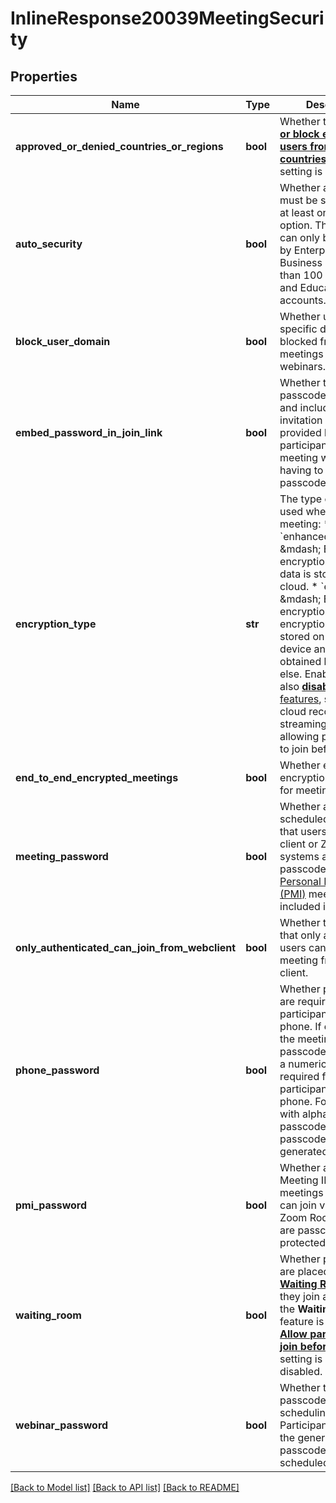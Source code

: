 # InlineResponse20039MeetingSecurity

## Properties
Name | Type | Description | Notes
------------ | ------------- | ------------- | -------------
**approved_or_denied_countries_or_regions** | **bool** | Whether the [**Approve or block entry for users from specific countries/regions**](https://support.zoom.us/hc/en-us/articles/360060086231-Joining-from-specific-countries-regions) setting is enabled. | [optional] 
**auto_security** | **bool** | Whether all meetings must be secured with at least one security option.    This setting can only be disabled by Enterprise, ISV, Business (with more than 100 licenses), and Education accounts. | [optional] 
**block_user_domain** | **bool** | Whether users in specific domains are blocked from joining meetings and webinars. | [optional] 
**embed_password_in_join_link** | **bool** | Whether the meeting passcode is encrypted and included in the invitation link. The provided link will allow participants to join the meeting without having to enter the passcode. | [optional] 
**encryption_type** | **str** | The type of encryption used when starting a meeting:  * &#x60;enhanced_encryption&#x60; &amp;mdash; Enhanced encryption. Encryption data is stored in the cloud.  * &#x60;e2ee&#x60; &amp;mdash; End-to-end encryption. The encryption key is stored on the local device and cannot be obtained by anyone else. Enabling E2EE also [**disables** certain features](https://support.zoom.us/hc/en-us/articles/360048660871), such as cloud recording, live streaming, and allowing participants to join before the host. | [optional] 
**end_to_end_encrypted_meetings** | **bool** | Whether end-to-end encryption is enabled for meetings. | [optional] 
**meeting_password** | **bool** | Whether all instant and scheduled meetings that users can join via client or Zoom Rooms systems are passcode-protected. [Personal Meeting ID (PMI)](https://support.zoom.us/hc/en-us/articles/203276937) meetings are **not** included in this setting. | [optional] 
**only_authenticated_can_join_from_webclient** | **bool** | Whether to specify that only authenticated users can join the meeting from the web client. | [optional] 
**phone_password** | **bool** | Whether passcodes are required for participants joining by phone.    If enabled and the meeting is passcode-protected, a numeric passcode is required for participants to join by phone. For meetings with alphanumeric passcodes, a numeric passcode will be generated. | [optional] 
**pmi_password** | **bool** | Whether all Personal Meeting ID (PMI) meetings that users can join via client or Zoom Rooms systems are passcode-protected. | [optional] 
**waiting_room** | **bool** | Whether participants are placed in the [**Waiting Room**](https://support.zoom.us/hc/en-us/articles/115000332726-Waiting-Room) when they join a meeting.    If the **Waiting Room** feature is enabled, the [**Allow participants to join before host**](https://support.zoom.us/hc/en-us/articles/202828525-Allow-participants-to-join-before-host) setting is automatically disabled. | [optional] 
**webinar_password** | **bool** | Whether to generate a passcode when scheduling webinars. Participants must use the generated passcode to join the scheduled webinar. | [optional] 

[[Back to Model list]](../README.md#documentation-for-models) [[Back to API list]](../README.md#documentation-for-api-endpoints) [[Back to README]](../README.md)

